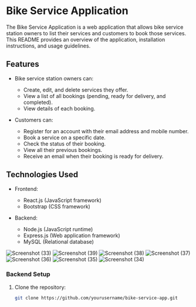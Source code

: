 # Bike Service Application

The Bike Service Application is a web application that allows bike service station owners to list their services and customers to book those services. This README provides an overview of the application, installation instructions, and usage guidelines.

## Features

- Bike service station owners can:
  - Create, edit, and delete services they offer.
  - View a list of all bookings (pending, ready for delivery, and completed).
  - View details of each booking.

- Customers can:
  - Register for an account with their email address and mobile number.
  - Book a service on a specific date.
  - Check the status of their booking.
  - View all their previous bookings.
  - Receive an email when their booking is ready for delivery.

## Technologies Used

- Frontend:
  - React.js (JavaScript framework)
  - Bootstrap (CSS framework)

- Backend:
  - Node.js (JavaScript runtime)
  - Express.js (Web application framework)
  - MySQL (Relational database)


![Screenshot (33)](https://github.com/Aswin0046/Bike-Service-Application/assets/116013841/044af1e4-43d7-42a9-804b-871e295c1d7f)
![Screenshot (39)](https://github.com/Aswin0046/Bike-Service-Application/assets/116013841/0f08b90a-10b1-4632-95ff-3e55929b120f)
![Screenshot (38)](https://github.com/Aswin0046/Bike-Service-Application/assets/116013841/b7bbce2c-bf1c-416d-a795-f0889214b4db)
![Screenshot (37)](https://github.com/Aswin0046/Bike-Service-Application/assets/116013841/2fecffd8-e96d-479a-ae9f-5d54252886d0)
![Screenshot (36)](https://github.com/Aswin0046/Bike-Service-Application/assets/116013841/9f7b0993-42c0-42b4-893f-8e21728593e1)
![Screenshot (35)](https://github.com/Aswin0046/Bike-Service-Application/assets/116013841/e21caf1c-592a-4496-96ee-18f533a3ebca)
![Screenshot (34)](https://github.com/Aswin0046/Bike-Service-Application/assets/116013841/ef04efa7-9947-4e4b-8d40-d68dc6c6f378)


### Backend Setup

1. Clone the repository:

   ```bash
   git clone https://github.com/yourusername/bike-service-app.git
